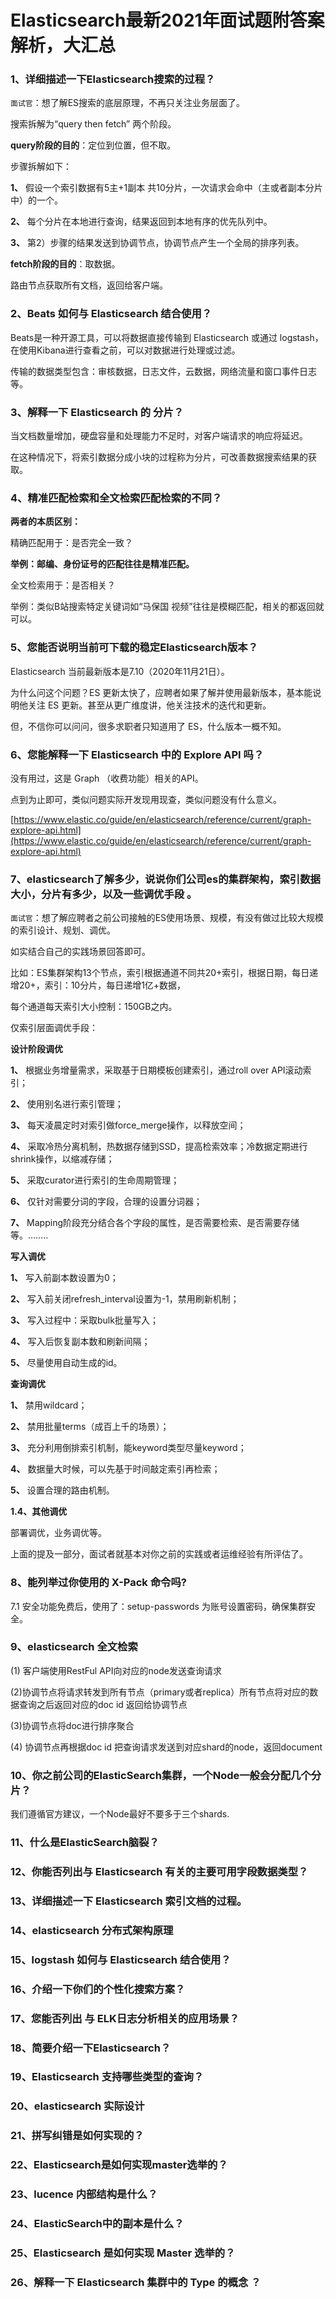 # Elasticsearch最新2021年面试题附答案解析，大汇总

### 1、详细描述一下Elasticsearch搜索的过程？

`面试官`：想了解ES搜索的底层原理，不再只关注业务层面了。

搜索拆解为“query then fetch” 两个阶段。

**query阶段的目的**：定位到位置，但不取。

步骤拆解如下：

**1、** 假设一个索引数据有5主+1副本 共10分片，一次请求会命中（主或者副本分片中）的一个。

**2、** 每个分片在本地进行查询，结果返回到本地有序的优先队列中。

**3、** 第2）步骤的结果发送到协调节点，协调节点产生一个全局的排序列表。

**fetch阶段的目的**：取数据。

路由节点获取所有文档，返回给客户端。


### 2、Beats 如何与 Elasticsearch 结合使用？

Beats是一种开源工具，可以将数据直接传输到 Elasticsearch 或通过 logstash，在使用Kibana进行查看之前，可以对数据进行处理或过滤。

传输的数据类型包含：审核数据，日志文件，云数据，网络流量和窗口事件日志等。


### 3、解释一下 Elasticsearch 的 分片？

当文档数量增加，硬盘容量和处理能力不足时，对客户端请求的响应将延迟。

在这种情况下，将索引数据分成小块的过程称为分片，可改善数据搜索结果的获取。


### 4、精准匹配检索和全文检索匹配检索的不同？

**两者的本质区别：**

精确匹配用于：是否完全一致？

**举例：邮编、身份证号的匹配往往是精准匹配。**

全文检索用于：是否相关？

举例：类似B站搜索特定关键词如“马保国 视频”往往是模糊匹配，相关的都返回就可以。


### 5、您能否说明当前可下载的稳定Elasticsearch版本？

Elasticsearch 当前最新版本是7.10（2020年11月21日）。

为什么问这个问题？ES 更新太快了，应聘者如果了解并使用最新版本，基本能说明他关注 ES 更新。甚至从更广维度讲，他关注技术的迭代和更新。

但，不信你可以问问，很多求职者只知道用了 ES，什么版本一概不知。


### 6、您能解释一下 Elasticsearch 中的 Explore API 吗？

没有用过，这是 Graph （收费功能）相关的API。

点到为止即可，类似问题实际开发现用现查，类似问题没有什么意义。

[https://www.elastic.co/guide/en/elasticsearch/reference/current/graph-explore-api.html](https://www.elastic.co/guide/en/elasticsearch/reference/current/graph-explore-api.html)


### 7、elasticsearch了解多少，说说你们公司es的集群架构，索引数据大小，分片有多少，以及一些调优手段 。

`面试官`：想了解应聘者之前公司接触的ES使用场景、规模，有没有做过比较大规模的索引设计、规划、调优。

如实结合自己的实践场景回答即可。

比如：ES集群架构13个节点，索引根据通道不同共20+索引，根据日期，每日递增20+，索引：10分片，每日递增1亿+数据，

每个通道每天索引大小控制：150GB之内。

仅索引层面调优手段：

**设计阶段调优**

**1、** 根据业务增量需求，采取基于日期模板创建索引，通过roll over API滚动索引；

**2、** 使用别名进行索引管理；

**3、** 每天凌晨定时对索引做force_merge操作，以释放空间；

**4、** 采取冷热分离机制，热数据存储到SSD，提高检索效率；冷数据定期进行shrink操作，以缩减存储；

**5、** 采取curator进行索引的生命周期管理；

**6、** 仅针对需要分词的字段，合理的设置分词器；

**7、** Mapping阶段充分结合各个字段的属性，是否需要检索、是否需要存储等。……..

**写入调优**

**1、** 写入前副本数设置为0；

**2、** 写入前关闭refresh_interval设置为-1，禁用刷新机制；

**3、** 写入过程中：采取bulk批量写入；

**4、** 写入后恢复副本数和刷新间隔；

**5、** 尽量使用自动生成的id。

**查询调优**

**1、** 禁用wildcard；

**2、** 禁用批量terms（成百上千的场景）；

**3、** 充分利用倒排索引机制，能keyword类型尽量keyword；

**4、** 数据量大时候，可以先基于时间敲定索引再检索；

**5、** 设置合理的路由机制。

**1.4、其他调优**

部署调优，业务调优等。

上面的提及一部分，面试者就基本对你之前的实践或者运维经验有所评估了。


### 8、能列举过你使用的 X-Pack 命令吗?

7.1 安全功能免费后，使用了：setup-passwords 为账号设置密码，确保集群安全。


### 9、elasticsearch 全文检索

(1) 客户端使用RestFul API向对应的node发送查询请求

(2)协调节点将请求转发到所有节点（primary或者replica）所有节点将对应的数据查询之后返回对应的doc id 返回给协调节点

(3)协调节点将doc进行排序聚合

(4) 协调节点再根据doc id 把查询请求发送到对应shard的node，返回document


### 10、你之前公司的ElasticSearch集群，一个Node一般会分配几个分片？

我们遵循官方建议，一个Node最好不要多于三个shards.


### 11、什么是ElasticSearch脑裂？
### 12、你能否列出与 Elasticsearch 有关的主要可用字段数据类型？
### 13、详细描述一下 Elasticsearch 索引文档的过程。
### 14、elasticsearch 分布式架构原理
### 15、logstash 如何与 Elasticsearch 结合使用？
### 16、介绍一下你们的个性化搜索方案？
### 17、您能否列出 与 ELK日志分析相关的应用场景？
### 18、简要介绍一下Elasticsearch？
### 19、Elasticsearch 支持哪些类型的查询？
### 20、elasticsearch 实际设计
### 21、拼写纠错是如何实现的？
### 22、Elasticsearch是如何实现master选举的？
### 23、lucence 内部结构是什么？
### 24、ElasticSearch中的副本是什么？
### 25、Elasticsearch 是如何实现 Master 选举的？
### 26、解释一下 Elasticsearch 集群中的 Type 的概念 ？





